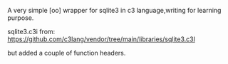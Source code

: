 A very simple [oo] wrapper for sqlite3 in c3 language,writing for learning purpose.

sqlite3.c3i from:
https://github.com/c3lang/vendor/tree/main/libraries/sqlite3.c3l

but added a couple of function headers.
